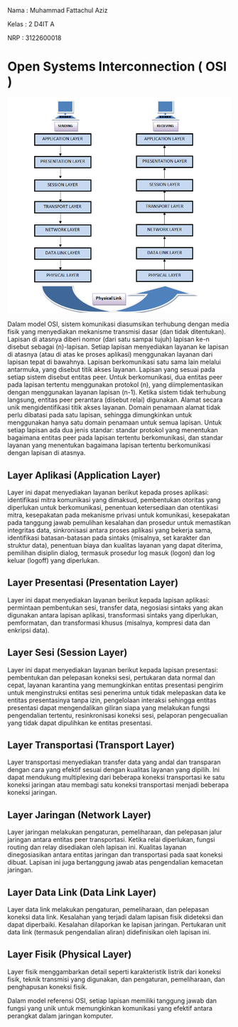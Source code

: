 Nama : Muhammad Fattachul Aziz

Kelas : 2 D4IT A

NRP : 3122600018

# Open Systems Interconnection ( OSI )

![Open Systems Interconnection Illustration](./assets/Communication_Protocol.png)

Dalam model OSI, sistem komunikasi diasumsikan terhubung dengan media fisik yang menyediakan mekanisme transmisi dasar (dan tidak ditentukan). Lapisan di atasnya diberi nomor (dari satu sampai tujuh) lapisan ke-n disebut sebagai (n)-lapisan. Setiap lapisan menyediakan layanan ke lapisan di atasnya (atau di atas ke proses aplikasi) menggunakan layanan dari lapisan tepat di bawahnya. Lapisan berkomunikasi satu sama lain melalui antarmuka, yang disebut titik akses layanan. Lapisan yang sesuai pada setiap sistem disebut entitas peer. Untuk berkomunikasi, dua entitas peer pada lapisan tertentu menggunakan protokol (n), yang diimplementasikan dengan menggunakan layanan lapisan (n-1). Ketika sistem tidak terhubung langsung, entitas peer perantara (disebut relai) digunakan. Alamat secara unik mengidentifikasi titik akses layanan. Domain penamaan alamat tidak perlu dibatasi pada satu lapisan, sehingga dimungkinkan untuk menggunakan hanya satu domain penamaan untuk semua lapisan. Untuk setiap lapisan ada dua jenis standar: standar protokol yang menentukan bagaimana entitas peer pada lapisan tertentu berkomunikasi, dan standar layanan yang menentukan bagaimana lapisan tertentu berkomunikasi dengan lapisan di atasnya.

## Layer Aplikasi (Application Layer)

Layer ini dapat menyediakan layanan berikut kepada proses aplikasi: identifikasi mitra komunikasi yang dimaksud, pembentukan otoritas yang diperlukan untuk berkomunikasi, penentuan ketersediaan dan otentikasi mitra, kesepakatan pada mekanisme privasi untuk komunikasi, kesepakatan pada tanggung jawab pemulihan kesalahan dan prosedur untuk memastikan integritas data, sinkronisasi antara proses aplikasi yang bekerja sama, identifikasi batasan-batasan pada sintaks (misalnya, set karakter dan struktur data), penentuan biaya dan kualitas layanan yang dapat diterima, pemilihan disiplin dialog, termasuk prosedur log masuk (logon) dan log keluar (logoff) yang diperlukan.

## Layer Presentasi (Presentation Layer)

Layer ini dapat menyediakan layanan berikut kepada lapisan aplikasi: permintaan pembentukan sesi, transfer data, negosiasi sintaks yang akan digunakan antara lapisan aplikasi, transformasi sintaks yang diperlukan, pemformatan, dan transformasi khusus (misalnya, kompresi data dan enkripsi data).

## Layer Sesi (Session Layer)

Layer ini dapat menyediakan layanan berikut kepada lapisan presentasi: pembentukan dan pelepasan koneksi sesi, pertukaran data normal dan cepat, layanan karantina yang memungkinkan entitas presentasi pengirim untuk menginstruksi entitas sesi penerima untuk tidak melepaskan data ke entitas presentasinya tanpa izin, pengelolaan interaksi sehingga entitas presentasi dapat mengendalikan giliran siapa yang melakukan fungsi pengendalian tertentu, resinkronisasi koneksi sesi, pelaporan pengecualian yang tidak dapat dipulihkan ke entitas presentasi.

## Layer Transportasi (Transport Layer)

Layer transportasi menyediakan transfer data yang andal dan transparan dengan cara yang efektif sesuai dengan kualitas layanan yang dipilih. Ini dapat mendukung multiplexing dari beberapa koneksi transportasi ke satu koneksi jaringan atau membagi satu koneksi transportasi menjadi beberapa koneksi jaringan.

## Layer Jaringan (Network Layer)

Layer jaringan melakukan pengaturan, pemeliharaan, dan pelepasan jalur jaringan antara entitas peer transportasi. Ketika relai diperlukan, fungsi routing dan relay disediakan oleh lapisan ini. Kualitas layanan dinegosiasikan antara entitas jaringan dan transportasi pada saat koneksi dibuat. Lapisan ini juga bertanggung jawab atas pengendalian kemacetan jaringan.

## Layer Data Link (Data Link Layer)

Layer data link melakukan pengaturan, pemeliharaan, dan pelepasan koneksi data link. Kesalahan yang terjadi dalam lapisan fisik dideteksi dan dapat diperbaiki. Kesalahan dilaporkan ke lapisan jaringan. Pertukaran unit data link (termasuk pengendalian aliran) didefinisikan oleh lapisan ini.

## Layer Fisik (Physical Layer)

Layer fisik menggambarkan detail seperti karakteristik listrik dari koneksi fisik, teknik transmisi yang digunakan, dan pengaturan, pemeliharaan, dan penghapusan koneksi fisik.

Dalam model referensi OSI, setiap lapisan memiliki tanggung jawab dan fungsi yang unik untuk memungkinkan komunikasi yang efektif antara perangkat dalam jaringan komputer.
